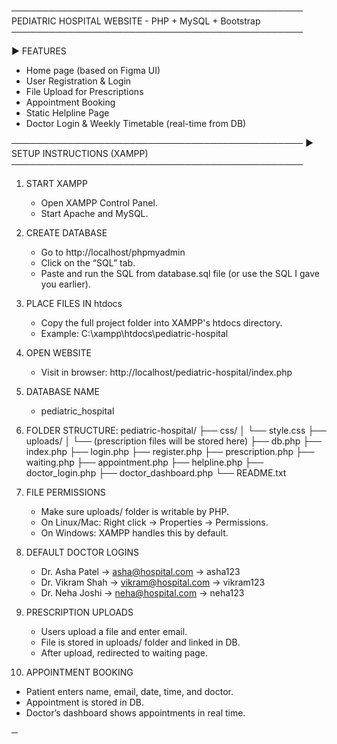 ───────────────────────────────────────────────
PEDIATRIC HOSPITAL WEBSITE - PHP + MySQL + Bootstrap
───────────────────────────────────────────────

▶ FEATURES
- Home page (based on Figma UI)
- User Registration & Login
- File Upload for Prescriptions
- Appointment Booking
- Static Helpline Page
- Doctor Login & Weekly Timetable (real-time from DB)

───────────────────────────────────────────────
▶ SETUP INSTRUCTIONS (XAMPP)
───────────────────────────────────────────────

1. START XAMPP
   - Open XAMPP Control Panel.
   - Start Apache and MySQL.

2. CREATE DATABASE
   - Go to http://localhost/phpmyadmin
   - Click on the “SQL” tab.
   - Paste and run the SQL from database.sql file (or use the SQL I gave you earlier).

3. PLACE FILES IN htdocs
   - Copy the full project folder into XAMPP's htdocs directory.
   - Example: C:\xampp\htdocs\pediatric-hospital

4. OPEN WEBSITE
   - Visit in browser:
     http://localhost/pediatric-hospital/index.php

5. DATABASE NAME
   - pediatric_hospital

6. FOLDER STRUCTURE:
   pediatric-hospital/
   ├── css/
   │   └── style.css
   ├── uploads/
   │   └── (prescription files will be stored here)
   ├── db.php
   ├── index.php
   ├── login.php
   ├── register.php
   ├── prescription.php
   ├── waiting.php
   ├── appointment.php
   ├── helpline.php
   ├── doctor_login.php
   ├── doctor_dashboard.php
   └── README.txt

7. FILE PERMISSIONS
   - Make sure uploads/ folder is writable by PHP.
   - On Linux/Mac: Right click → Properties → Permissions.
   - On Windows: XAMPP handles this by default.

8. DEFAULT DOCTOR LOGINS
   - Dr. Asha Patel → asha@hospital.com → asha123
   - Dr. Vikram Shah → vikram@hospital.com → vikram123
   - Dr. Neha Joshi → neha@hospital.com → neha123

9. PRESCRIPTION UPLOADS
   - Users upload a file and enter email.
   - File is stored in uploads/ folder and linked in DB.
   - After upload, redirected to waiting page.

10. APPOINTMENT BOOKING
   - Patient enters name, email, date, time, and doctor.
   - Appointment is stored in DB.
   - Doctor’s dashboard shows appointments in real time.

─
